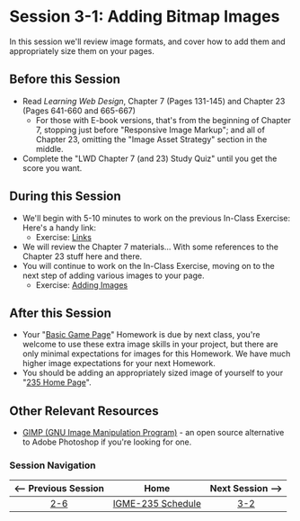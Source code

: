 # Session 3-1: Adding Bitmap Images

In this session we'll review image formats, and cover how to add them and appropriately size them on your pages.

## Before this Session
- Read *Learning Web Design*, Chapter 7 (Pages 131-145) and Chapter 23 (Pages 641-660 and 665-667)
    - For those with E-book versions, that's from the beginning of Chapter 7, stopping just before "Responsive Image Markup"; and all of Chapter 23, omitting the "Image Asset Strategy" section in the middle.
- Complete the "LWD Chapter 7 (and 23) Study Quiz" until you get the score you want. 

## During this Session
- We'll begin with 5-10 minutes to work on the previous In-Class Exercise:  Here's a handy link:
    - Exercise: [Links](../exercises/links.md)
- We will review the Chapter 7 materials... With some references to the Chapter 23 stuff here and there.
- You will continue to work on the In-Class Exercise, moving on to the next step of adding various images to your page.
    - Exercise: [Adding Images](https://github.com/dccircuit/IGME-235-Fall-2019/blob/master/exercises/images.md)

## After this Session
- Your "[Basic Game Page](https://github.com/tonethar/IGME-235-Shared/blob/master/hw/basicpage.md)" Homework is due by next class, you're welcome to use these extra image skills in your project, but there are only minimal expectations for images for this Homework.  We have much higher image expectations for your next Homework.
- You should be adding an appropriately sized image of yourself to your "[235 Home Page](https://github.com/tonethar/IGME-235-Shared/blob/master/hw/homepage.md)".

## Other Relevant Resources
- [GIMP (GNU Image Manipulation Program)](https://www.gimp.org/) - an open source alternative to Adobe Photoshop if you're looking for one.


### Session Navigation

| <-- Previous Session |               Home                  | Next Session --> |
|:--------------------:|:-----------------------------------:|:----------------:|
|  [2-6](2-6.md)       | [IGME-235 Schedule](../schedule.md) |   [3-2](3-2.md)  |
